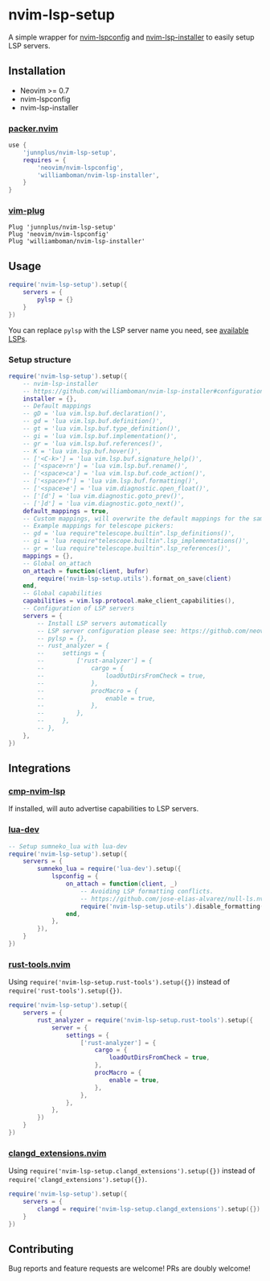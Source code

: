 # nvim-lsp-setup

A simple wrapper for [nvim-lspconfig](https://github.com/neovim/nvim-lspconfig) and [nvim-lsp-installer](https://github.com/williamboman/nvim-lsp-installer) to easily setup LSP servers.

## Installation

- Neovim >= 0.7
- nvim-lspconfig
- nvim-lsp-installer

### [packer.nvim](https://github.com/wbthomason/packer.nvim)

```lua
use {
    'junnplus/nvim-lsp-setup',
    requires = {
        'neovim/nvim-lspconfig',
        'williamboman/nvim-lsp-installer',
    }
}
```

### [vim-plug](https://github.com/junegunn/vim-plug)

```vim
Plug 'junnplus/nvim-lsp-setup'
Plug 'neovim/nvim-lspconfig'
Plug 'williamboman/nvim-lsp-installer'
```


## Usage

```lua
require('nvim-lsp-setup').setup({
    servers = {
        pylsp = {}
    }
})
```

You can replace `pylsp` with the LSP server name you need, see [available LSPs](https://github.com/williamboman/nvim-lsp-installer#available-lsps).

### Setup structure

```lua
require('nvim-lsp-setup').setup({
    -- nvim-lsp-installer
    -- https://github.com/williamboman/nvim-lsp-installer#configuration
    installer = {},
    -- Default mappings
    -- gD = 'lua vim.lsp.buf.declaration()',
    -- gd = 'lua vim.lsp.buf.definition()',
    -- gt = 'lua vim.lsp.buf.type_definition()',
    -- gi = 'lua vim.lsp.buf.implementation()',
    -- gr = 'lua vim.lsp.buf.references()',
    -- K = 'lua vim.lsp.buf.hover()',
    -- ['<C-k>'] = 'lua vim.lsp.buf.signature_help()',
    -- ['<space>rn'] = 'lua vim.lsp.buf.rename()',
    -- ['<space>ca'] = 'lua vim.lsp.buf.code_action()',
    -- ['<space>f'] = 'lua vim.lsp.buf.formatting()',
    -- ['<space>e'] = 'lua vim.diagnostic.open_float()',
    -- ['[d'] = 'lua vim.diagnostic.goto_prev()',
    -- [']d'] = 'lua vim.diagnostic.goto_next()',
    default_mappings = true,
    -- Custom mappings, will overwrite the default mappings for the same key
    -- Example mappings for telescope pickers:
    -- gd = 'lua require"telescope.builtin".lsp_definitions()',
    -- gi = 'lua require"telescope.builtin".lsp_implementations()',
    -- gr = 'lua require"telescope.builtin".lsp_references()',
    mappings = {},
    -- Global on_attach
    on_attach = function(client, bufnr)
        require('nvim-lsp-setup.utils').format_on_save(client)
    end,
    -- Global capabilities
    capabilities = vim.lsp.protocol.make_client_capabilities(),
    -- Configuration of LSP servers 
    servers = {
        -- Install LSP servers automatically
        -- LSP server configuration please see: https://github.com/neovim/nvim-lspconfig/blob/master/doc/server_configurations.md
        -- pylsp = {},
        -- rust_analyzer = {
        --     settings = {
        --         ['rust-analyzer'] = {
        --             cargo = {
        --                 loadOutDirsFromCheck = true,
        --             },
        --             procMacro = {
        --                 enable = true,
        --             },
        --         },
        --     },
        -- },
    },
})
```

## Integrations

### [cmp-nvim-lsp](https://github.com/hrsh7th/cmp-nvim-lsp)

If installed, will auto advertise capabilities to LSP servers.

### [lua-dev](https://github.com/folke/lua-dev.nvim)

```lua
-- Setup sumneko_lua with lua-dev
require('nvim-lsp-setup').setup({
    servers = {
        sumneko_lua = require('lua-dev').setup({
            lspconfig = {
                on_attach = function(client, _)
                    -- Avoiding LSP formatting conflicts.
                    -- https://github.com/jose-elias-alvarez/null-ls.nvim/wiki/Avoiding-LSP-formatting-conflicts
                    require('nvim-lsp-setup.utils').disable_formatting(client)
                end,
            },
        }),
    }
})

```
### [rust-tools.nvim](https://github.com/simrat39/rust-tools.nvim)

Using `require('nvim-lsp-setup.rust-tools').setup({})` instead of `require('rust-tools').setup({})`.

```lua
require('nvim-lsp-setup').setup({
    servers = {
        rust_analyzer = require('nvim-lsp-setup.rust-tools').setup({
            server = {
                settings = {
                    ['rust-analyzer'] = {
                        cargo = {
                            loadOutDirsFromCheck = true,
                        },
                        procMacro = {
                            enable = true,
                        },
                    },
                },
            },
        })
    }
})
```

### [clangd_extensions.nvim](https://github.com/p00f/clangd_extensions.nvim)

Using `require('nvim-lsp-setup.clangd_extensions').setup({})` instead of `require('clangd_extensions').setup({})`.

```lua
require('nvim-lsp-setup').setup({
    servers = {
        clangd = require('nvim-lsp-setup.clangd_extensions').setup({})
    }
})
```

## Contributing

Bug reports and feature requests are welcome! PRs are doubly welcome!
